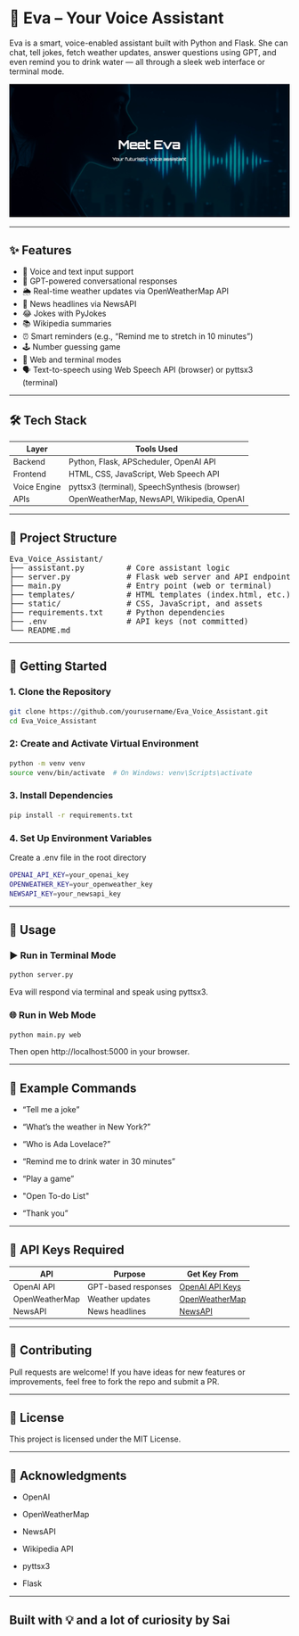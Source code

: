 # 🤖 Eva – Your Voice Assistant

Eva is a smart, voice-enabled assistant built with Python and Flask. She can chat, tell jokes, fetch weather updates, answer questions using GPT, and even remind you to drink water — all through a sleek web interface or terminal mode.

<p align="center">
  <img src="https://github.com/MSRamya9/Eva_Voice_Assistant/blob/main/static/assets/eva_ss.jpg" alt="Eva Voice Assistant Demo" width="600"/>
</p>

---

## ✨ Features

- 🎤 Voice and text input support
- 💬 GPT-powered conversational responses
- 🌦️ Real-time weather updates via OpenWeatherMap API
- 📰 News headlines via NewsAPI
- 😂 Jokes with PyJokes
- 📚 Wikipedia summaries
- ⏰ Smart reminders (e.g., “Remind me to stretch in 10 minutes”)
- 🕹️ Number guessing game
- 🧠 Web and terminal modes
- 🗣️ Text-to-speech using Web Speech API (browser) or pyttsx3 (terminal)

---

## 🛠️ Tech Stack

| Layer         | Tools Used                                      |
|---------------|--------------------------------------------------|
| Backend       | Python, Flask, APScheduler, OpenAI API          |
| Frontend      | HTML, CSS, JavaScript, Web Speech API           |
| Voice Engine  | pyttsx3 (terminal), SpeechSynthesis (browser)   |
| APIs          | OpenWeatherMap, NewsAPI, Wikipedia, OpenAI      |

---

## 📁 Project Structure

<pre>
Eva_Voice_Assistant/
├── assistant.py         # Core assistant logic
├── server.py            # Flask web server and API endpoints
├── main.py              # Entry point (web or terminal)
├── templates/           # HTML templates (index.html, etc.)
├── static/              # CSS, JavaScript, and assets
├── requirements.txt     # Python dependencies
├── .env                 # API keys (not committed)
└── README.md
</pre>
---

## 🚀 Getting Started

### 1. Clone the Repository

```bash
git clone https://github.com/yourusername/Eva_Voice_Assistant.git
cd Eva_Voice_Assistant
```
###  2: Create and Activate Virtual Environment
```bash
python -m venv venv
source venv/bin/activate  # On Windows: venv\Scripts\activate
```
### 3. Install Dependencies
```bash
pip install -r requirements.txt
```
### 4. Set Up Environment Variables
Create a .env file in the root directory
```bash
OPENAI_API_KEY=your_openai_key
OPENWEATHER_KEY=your_openweather_key
NEWSAPI_KEY=your_newsapi_key
```
---
## 🧪 Usage
### ▶️ Run in Terminal Mode
```bash
python server.py
```
Eva will respond via terminal and speak using pyttsx3.
### 🌐 Run in Web Mode
```bash
python main.py web
```
Then open http://localhost:5000 in your browser.

---
## 💬 Example Commands
- “Tell me a joke”

- “What’s the weather in New York?”

- “Who is Ada Lovelace?”

- “Remind me to drink water in 30 minutes”

- “Play a game”

- "Open To-do List" 

- “Thank you”

---

## 🔐 API Keys Required

| API             | Purpose                | Get Key From                                               |
|------------------|-------------------------|-------------------------------------------------------------|
| OpenAI API       | GPT-based responses     | [OpenAI API Keys](https://platform.openai.com/account/api-keys) |
| OpenWeatherMap   | Weather updates         | [OpenWeatherMap](https://openweathermap.org/api)           |
| NewsAPI          | News headlines          | [NewsAPI](https://newsapi.org)                             |


---
## 🤝 Contributing
Pull requests are welcome! If you have ideas for new features or improvements, feel free to fork the repo and submit a PR.

---
## 📜 License
This project is licensed under the MIT License.

---
## 🙌 Acknowledgments
- OpenAI

- OpenWeatherMap

- NewsAPI

- Wikipedia API

- pyttsx3

- Flask

---
## Built with 💡 and a lot of curiosity by Sai
